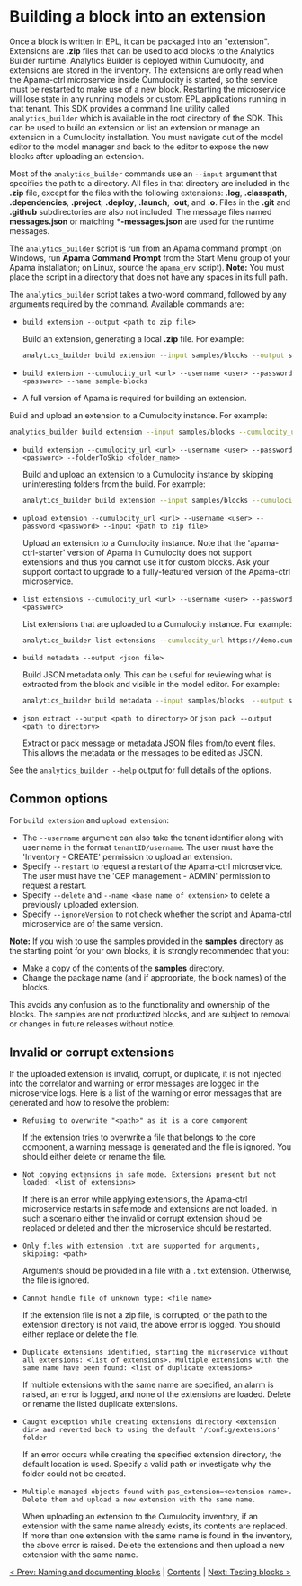 # Building a block into an extension

Once a block is written in EPL, it can be packaged into an "extension". Extensions are **.zip** files that can be used to add blocks to the Analytics Builder runtime. Analytics Builder is deployed within Cumulocity, and extensions are stored in the inventory. The extensions are only read when the Apama-ctrl microservice inside Cumulocity is started, so the service must be restarted to make use of a new block. Restarting the microservice will lose state in any running models or custom EPL applications running in that tenant. This SDK provides a command line utility called `analytics_builder` which is available in the root directory of the SDK. This can be used to build an extension or list an extension or manage an extension in a Cumulocity installation. You must navigate out of the model editor to the model manager and back to the editor to expose the new blocks after uploading an extension.

Most of the `analytics_builder` commands use an `--input` argument that specifies the path to a directory. All files in that directory are included in the **.zip** file, except for the files with the following extensions: **.log**, **.classpath**, **.dependencies**, **.project**, **.deploy**, **.launch**, **.out**, and **.o**. Files in the **.git** and **.github** subdirectories are also not included. The message files named **messages.json** or matching **\*-messages.json** are used for the runtime messages.

The `analytics_builder` script is run from an Apama command prompt (on Windows, run **Apama Command Prompt** from the Start Menu group of your Apama installation; on Linux, source the `apama_env` script). **Note:** You must place the script in a directory that does not have any spaces in its full path. 

The `analytics_builder` script takes a two-word command, followed by any arguments required by the command. Available commands are:

* `build extension --output <path to zip file>`

  Build an extension, generating a local **.zip** file. For example:

  ```bash
  analytics_builder build extension --input samples/blocks --output sample-blocks.zip
  ```

* `build extension --cumulocity_url <url> --username <user> --password <password> --name sample-blocks`

*  A full version of Apama is required for building an extension.

  Build and upload an extension to a Cumulocity instance. For example:

  ```bash
  analytics_builder build extension --input samples/blocks --cumulocity_url https://demo.cumulocity.com/ --username tenantID/user --password pass
  ```

* `build extension --cumulocity_url <url> --username <user> --password <password> --folderToSkip <folder_name>`

  Build and upload an extension to a Cumulocity instance by skipping uninteresting folders from the build. For example:

  ```bash
  analytics_builder build extension --input samples/blocks --cumulocity_url https://demo.cumulocity.com/ --username tenantID/user --password pass --folderToSkip temp --folderToSkip temp1
  ```

* `upload extension --cumulocity_url <url> --username <user> --password <password> --input <path to zip file>`

  Upload an extension to a Cumulocity instance.  Note that the 'apama-ctrl-starter' version of Apama in Cumulocity does not support extensions and thus you cannot use it for custom blocks.
  Ask your support contact to upgrade to a fully-featured version of the Apama-ctrl microservice.

* `list extensions --cumulocity_url <url> --username <user> --password <password> `

  List extensions that are uploaded to a Cumulocity instance. For example:

  ```bash
  analytics_builder list extensions --cumulocity_url https://demo.cumulocity.com/ --username tenantID/user --password pass
  ```
  
* `build metadata --output <json file>`

  Build JSON metadata only. This can be useful for reviewing what is extracted from the block and visible in the model editor. For example:

  ```bash
  analytics_builder build metadata --input samples/blocks  --output samples.json
  ```

* `json extract --output <path to directory>` or `json pack --output <path to directory>`

  Extract or pack message or metadata JSON files from/to event files. This allows the metadata or the messages to be edited as JSON.

See the `analytics_builder --help` output for full details of the options.

## Common options

For `build extension` and `upload extension`:

* The `--username` argument can also take the tenant identifier along with user name in the format `tenantID/username`.  The user must have the 'Inventory - CREATE' permission to upload an extension.
* Specify `--restart` to request a restart of the Apama-ctrl microservice.  The user must have the 'CEP management - ADMIN' permission to request a restart.
* Specify `--delete` and `--name <base name of extension>` to delete a previously uploaded extension.
* Specify `--ignoreVersion` to not check whether the script and Apama-ctrl microservice are of the same version.


**Note:** If you wish to use the samples provided in the **samples** directory as the starting point for your own blocks, it is strongly recommended that you:

* Make a copy of the contents of the **samples** directory.
* Change the package name (and if appropriate, the block names) of the blocks.

This avoids any confusion as to the functionality and ownership of the blocks. The samples are not productized blocks, and are subject to removal or changes in future releases without notice.

## Invalid or corrupt extensions

If the uploaded extension is invalid, corrupt, or duplicate, it is not injected into the correlator and warning or error messages are logged in the microservice logs. Here is a list of the warning or error messages that are generated and how to resolve the problem:

* `Refusing to overwrite "<path>" as it is a core component`

  If the extension tries to overwrite a file that belongs to the core component, a warning message is generated and the file is ignored. You should either delete or rename the file.

* `Not copying extensions in safe mode. Extensions present but not loaded: <list of extensions>`

  If there is an error while applying extensions, the Apama-ctrl microservice restarts in safe mode and extensions are not loaded. In such a scenario either the invalid or corrupt extension should be replaced or deleted and then the microservice should be restarted.

* `Only files with extension .txt are supported for arguments, skipping: <path>`

  Arguments should be provided in a file with a `.txt` extension. Otherwise, the file is ignored.

* `Cannot handle file of unknown type: <file name>`

  If the extension file is not a zip file, is corrupted, or the path to the extension directory is not valid, the above error is logged. You should either replace or delete the file.

* `Duplicate extensions identified, starting the microservice without all extensions: <list of extensions>. Multiple extensions with the same name have been found: <list of duplicate extensions>`

  If multiple extensions with the same name are specified, an alarm is raised, an error is logged, and none of the extensions are loaded. Delete or rename the listed duplicate extensions.

* `Caught exception while creating extensions directory <extension dir> and reverted back to using the default '/config/extensions' folder`

  If an error occurs while creating the specified extension directory, the default location is used. Specify a valid path or investigate why the folder could not be created. 

* `Multiple managed objects found with pas_extension=<extension name>. Delete them and upload a new extension with the same name.`

  When uploading an extension to the Cumulocity inventory, if an extension with the same name already exists, its contents are replaced. If more than one extension with the same name is found in the inventory, the above error is raised. Delete the extensions and then upload a new extension with the same name.

[< Prev: Naming and documenting blocks](020-NamingAndDoc.md) | [Contents](000-contents.md) | [Next: Testing blocks >](035-Testing.md) 
